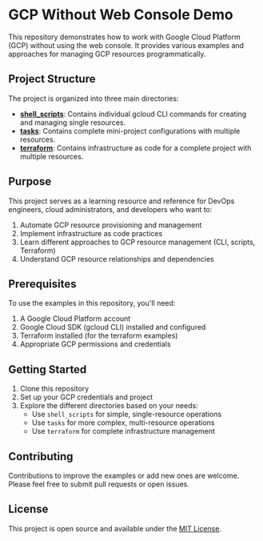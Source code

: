 # GCP Without Web Console Demo

This repository demonstrates how to work with Google Cloud Platform (GCP) without using the web console. It provides various examples and approaches for managing GCP resources programmatically.

## Project Structure

The project is organized into three main directories:

- **[shell_scripts](./shell_scripts)**: Contains individual gcloud CLI commands for creating and managing single resources.
- **[tasks](./tasks)**: Contains complete mini-project configurations with multiple resources.
- **[terraform](./terraform)**: Contains infrastructure as code for a complete project with multiple resources.

## Purpose

This project serves as a learning resource and reference for DevOps engineers, cloud administrators, and developers who want to:

1. Automate GCP resource provisioning and management
2. Implement infrastructure as code practices
3. Learn different approaches to GCP resource management (CLI, scripts, Terraform)
4. Understand GCP resource relationships and dependencies

## Prerequisites

To use the examples in this repository, you'll need:

1. A Google Cloud Platform account
2. Google Cloud SDK (gcloud CLI) installed and configured
3. Terraform installed (for the terraform examples)
4. Appropriate GCP permissions and credentials

## Getting Started

1. Clone this repository
2. Set up your GCP credentials and project
3. Explore the different directories based on your needs:
   - Use `shell_scripts` for simple, single-resource operations
   - Use `tasks` for more complex, multi-resource operations
   - Use `terraform` for complete infrastructure management

## Contributing

Contributions to improve the examples or add new ones are welcome. Please feel free to submit pull requests or open issues.

## License

This project is open source and available under the [MIT License](LICENSE).
